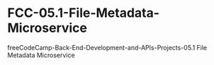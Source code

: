 # FCC-05.1-File-Metadata-Microservice
freeCodeCamp-Back-End-Development-and-APIs-Projects-05.1 File Metadata Microservice
